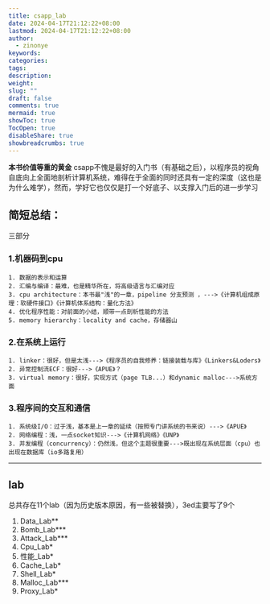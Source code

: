 ```yaml
---
title: csapp_lab
date: 2024-04-17T21:12:22+08:00
lastmod: 2024-04-17T21:12:22+08:00
author:
  - zinonye
keywords: 
categories: 
tags: 
description: 
weight: 
slug: ""
draft: false
comments: true
mermaid: true
showToc: true
TocOpen: true
disableShare: true
showbreadcrumbs: true
---
```

**本书价值等重的黄金**
 csapp不愧是最好的入门书（有基础之后），以程序员的视角自底向上全面地剖析计算机系统，难得在于全面的同时还具有一定的深度（这也是为什么难学），然而，学好它也仅仅是打一个好底子、以支撑入门后的进一步学习
## 简短总结：
三部分
### 1.机器码到cpu 
	1. 数据的表示和运算
	2. 汇编与编译：最难，也是精华所在，将高级语言与汇编对应
	3. cpu architecture：本书最"浅"的一章，pipeline 分支预测 ，--->《计算机组成原理：软硬件接口》《计算机体系结构：量化方法》
	4. 优化程序性能：对前面的小结，顺带一点剖析性能的方法
	5. memory hierarchy：locality and cache，存储器山
### 2.在系统上运行
	1. linker：很好，但是太浅--->《程序员的自我修养：链接装载与库》《Linkers&Loders》
	2. 异常控制流ECF：很好--->《APUE》？
	3. virtual memory：很好，实现方式（page TLB...）和dynamic malloc--->系统方面
### 3.程序间的交互和通信
	1. 系统级I/O：过于浅，基本是上一章的延续（按照专门讲系统的书来说）--->《APUE》
	2. 网络编程：浅，一点socket知识--->《计算机网络》《UNP》
	3. 并发编程（concurrency）：仍然浅，但这个主题很重要--->既出现在系统层面（cpu）也出现在数据库（io多路复用）

---

## lab
总共存在11个lab（因为历史版本原因，有一些被替换），3ed主要写了9个
1. Data_Lab**
2. Bomb_Lab***
3. Attack_Lab***
4. Cpu_Lab*
5. 性能_Lab*
6. Cache_Lab*
7. Shell_Lab*
8. Malloc_Lab***
9. Proxy_Lab*









